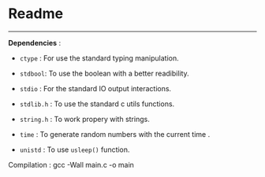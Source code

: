 # Readme

---

**Dependencies** :

- `ctype` :  For use the standard typing manipulation. 

- `stdbool`: To use the boolean with a better readibility.

- `stdio` : For the standard IO output interactions. 

- `stdlib.h` : To use the standard c utils functions.

- `string.h` : To work propery with strings.

- `time` :  To generate random numbers with the current time .  

- `unistd` : To use `usleep()` function.

Compilation : 
gcc -Wall main.c -o main




